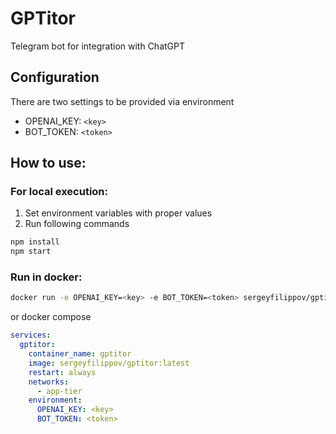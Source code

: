 # GPTitor
Telegram bot for integration with ChatGPT

## Configuration
There are two settings to be provided via environment

- OPENAI_KEY: `<key>`
- BOT_TOKEN: `<token>`

## How to use:
### For local execution:
1. Set environment variables with proper values
2. Run following commands
```bash
npm install
npm start
```

### Run in docker:
```bash
docker run -e OPENAI_KEY=<key> -e BOT_TOKEN=<token> sergeyfilippov/gptitor
```
or docker compose
```yaml
services:
  gptitor:
    container_name: gptitor
    image: sergeyfilippov/gptitor:latest
    restart: always
    networks:
      - app-tier
    environment:
      OPENAI_KEY: <key>
      BOT_TOKEN: <token>
```
